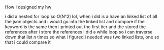 How i designed my hw 

i did a nested for loop so O(N^2) lol, when i did is a have an linked list of all the json objects and i would
go into the linked list and compare if the keyword is the same then i printed out the first tier and the stored the references
after i store the references i did a while loop so i can traverse down that list n times so what i figured i needed was two linked lists,
one so that i could compare it 
